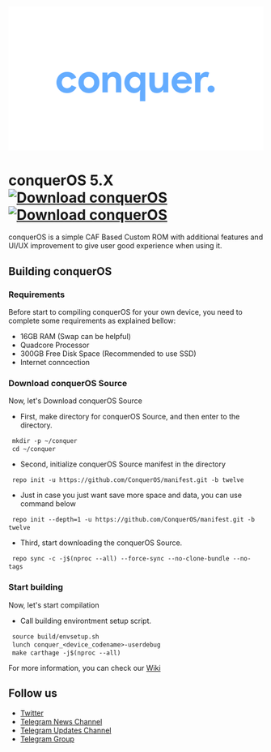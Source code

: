![conquerOS](https://raw.githubusercontent.com/conquerOS/manifest/twelve/banner.png)

# conquerOS 5.X [![Download conquerOS](https://img.shields.io/sourceforge/dt/conqueros.svg)](https://sourceforge.net/projects/conqueros/files/latest/download)  [![Download conquerOS](https://img.shields.io/sourceforge/dm/conqueros.svg)](https://sourceforge.net/projects/conqueros/files/latest/download)
conquerOS is a simple CAF Based Custom ROM with additional features and UI/UX improvement to give user good experience when using it.

## Building conquerOS

### Requirements
Before start to compiling conquerOS for your own device, you need to complete some requirements as explained bellow:
- 16GB RAM (Swap can be helpful)
- Quadcore Processor
- 300GB Free Disk Space (Recommended to use SSD)
- Internet conncection

### Download conquerOS Source
Now, let's Download conquerOS Source

- First, make directory for conquerOS Source, and then enter to the directory.
```
 mkdir -p ~/conquer
 cd ~/conquer
```

- Second, initialize conquerOS Source manifest in the directory
```
 repo init -u https://github.com/ConquerOS/manifest.git -b twelve
```

- Just in case you just want save more space and data, you can use command below
```
 repo init --depth=1 -u https://github.com/ConquerOS/manifest.git -b twelve
```

- Third, start downloading the conquerOS Source.
```
 repo sync -c -j$(nproc --all) --force-sync --no-clone-bundle --no-tags
```

### Start building
Now, let's start compilation

- Call building environtment setup script.
```
 source build/envsetup.sh
 lunch conquer_<device_codename>-userdebug
 make carthage -j$(nproc --all)
```

For more information, you can check our [Wiki](https://wiki.conquerOS.co)

## Follow us
- [Twitter](http://twitter.com/conquerOSROM)
- [Telegram News Channel](http://t.me/conquerOSNews)
- [Telegram Updates Channel](http://t.me/conquerOSUpdates)
- [Telegram Group](http://t.me/conquerOSChat)

